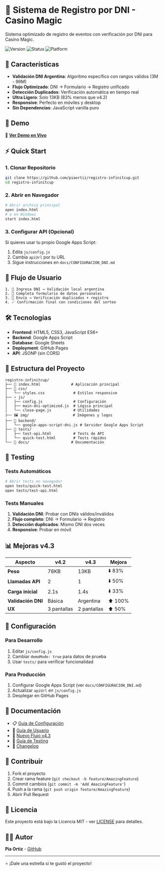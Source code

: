# 🎰 Sistema de Registro por DNI - Casino Magic

Sistema optimizado de registro de eventos con verificación por DNI para Casino Magic.

![Version](https://img.shields.io/badge/version-4.3-blue.svg)
![Status](https://img.shields.io/badge/status-production-green.svg)
![Platform](https://img.shields.io/badge/platform-web-lightgrey.svg)

## 🚀 Características

- **Validación DNI Argentina**: Algoritmo específico con rangos válidos (3M - 99M)
- **Flujo Optimizado**: DNI → Formulario → Registro unificado
- **Detección Duplicados**: Verificación automática en tiempo real
- **Ultra Ligero**: Solo 13KB (83% menos que v4.2)
- **Responsive**: Perfecto en móviles y desktop
- **Sin Dependencias**: JavaScript vanilla puro

## 📱 Demo

🔗 **[Ver Demo en Vivo](https://piaortiz.github.io/registro-infinitcup)**

## ⚡ Quick Start

### 1. Clonar Repositorio
```bash
git clone https://github.com/piaortiz/registro-infinitcup.git
cd registro-infinitcup
```

### 2. Abrir en Navegador
```bash
# Abrir archivo principal
open index.html
# o en Windows
start index.html
```

### 3. Configurar API (Opcional)
Si quieres usar tu propio Google Apps Script:
1. Edita `js/config.js`
2. Cambia `apiUrl` por tu URL
3. Sigue instrucciones en `docs/CONFIGURACION_DNI.md`

## 🎯 Flujo de Usuario

```
1. 📱 Ingresa DNI → Validación local argentina
2. 📝 Completa formulario de datos personales
3. 🔄 Envío → Verificación duplicados + registro
4. ✅ Confirmación final con condiciones del sorteo
```

## 🛠️ Tecnologías

- **Frontend**: HTML5, CSS3, JavaScript ES6+
- **Backend**: Google Apps Script
- **Database**: Google Sheets
- **Deployment**: GitHub Pages
- **API**: JSONP (sin CORS)

## 📁 Estructura del Proyecto

```
registro-infinitcup/
├── 📄 index.html              # Aplicación principal
├── 📱 css/
│   └── styles.css             # Estilos responsive
├── ⚡ js/
│   ├── config.js              # Configuración
│   ├── main-dni-optimized.js  # Lógica principal
│   └── close-page.js          # Utilidades
├── 🖼️ img/                    # Imágenes y logos
├── 🔧 backend/
│   └── google-apps-script-dni.js # Servidor Google Apps Script
├── 🧪 tests/
│   ├── test-api.html          # Tests de API
│   └── quick-test.html        # Tests rápidos
└── 📖 docs/                   # Documentación
```

## 🧪 Testing

### Tests Automáticos
```bash
# Abrir tests en navegador
open tests/quick-test.html
open tests/test-api.html
```

### Tests Manuales
1. **Validación DNI**: Probar con DNIs válidos/inválidos
2. **Flujo completo**: DNI → Formulario → Registro
3. **Detección duplicados**: Mismo DNI dos veces
4. **Responsive**: Probar en móvil

## 📊 Mejoras v4.3

| Aspecto | v4.2 | v4.3 | Mejora |
|---------|------|------|---------|
| **Peso** | 78KB | 13KB | ⬇️ 83% |
| **Llamadas API** | 2 | 1 | ⬇️ 50% |
| **Carga inicial** | 2.1s | 1.4s | ⬇️ 33% |
| **Validación DNI** | Básica | Argentina | ⬆️ 100% |
| **UX** | 3 pantallas | 2 pantallas | ⬆️ 50% |

## 🔧 Configuración

### Para Desarrollo
1. Editar `js/config.js`
2. Cambiar `demoMode: true` para datos de prueba
3. Usar `tests/` para verificar funcionalidad

### Para Producción
1. Configurar Google Apps Script (ver `docs/CONFIGURACION_DNI.md`)
2. Actualizar `apiUrl` en `js/config.js`
3. Desplegar en GitHub Pages

## 📖 Documentación

- 📋 [Guía de Configuración](docs/CONFIGURACION_DNI.md)
- 👥 [Guía de Usuario](docs/GUIA_USUARIO_DNI.md)
- 🔄 [Nuevo Flujo v4.3](docs/NUEVO_FLUJO_v4.3.md)
- 🧪 [Guía de Testing](TESTING_GUIDE.md)
- 📝 [Changelog](CHANGELOG.md)

## 🤝 Contribuir

1. Fork el proyecto
2. Crear rama feature (`git checkout -b feature/AmazingFeature`)
3. Commit cambios (`git commit -m 'Add AmazingFeature'`)
4. Push a la rama (`git push origin feature/AmazingFeature`)
5. Abrir Pull Request

## 📄 Licencia

Este proyecto está bajo la Licencia MIT - ver [LICENSE](LICENSE) para detalles.

## 👨‍💻 Autor

**Pia Ortiz** - [GitHub](https://github.com/piaortiz)

---

⭐ ¡Dale una estrella si te gustó el proyecto!